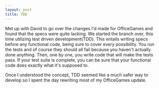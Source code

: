 ```yaml
---
layout: post
title: TDD
---
```


Met up with David to go over the changes I'd made for OfficeGames and found that
the specs were quite lacking. We started the branch over, this time utilizing
test driven development(TDD). This entails writing specs before any functional
code, being sure to cover every possibility. You run the tests and of course
they should all fail because you haven't actually done anything. Then, one by
one, you write code that will make the tests pass. If your test suite is
complete, you can be sure that your functional code does exactly what it's
supposed to.

Once I understood the concept, TDD seemed like a much safer way to develop so
I spent the day rewriting most of my OfficeGames update.
